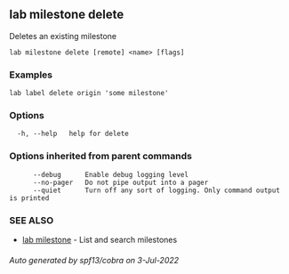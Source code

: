 ## lab milestone delete

Deletes an existing milestone

```
lab milestone delete [remote] <name> [flags]
```

### Examples

```
lab label delete origin 'some milestone'
```

### Options

```
  -h, --help   help for delete
```

### Options inherited from parent commands

```
      --debug      Enable debug logging level
      --no-pager   Do not pipe output into a pager
      --quiet      Turn off any sort of logging. Only command output is printed
```

### SEE ALSO

* [lab milestone](lab_milestone.md)	 - List and search milestones

###### Auto generated by spf13/cobra on 3-Jul-2022

